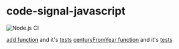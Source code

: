 # code-signal-javascript
![Node.js CI](https://github.com/BurhanH/code-signal-javascript/workflows/Node.js%20CI/badge.svg)


[add function](https://github.com/BurhanH/code-signal-javascript/blob/master/source/add.js) and it's [tests](https://github.com/BurhanH/code-signal-javascript/blob/master/test/addTest.js)
[centuryFromYear function](https://github.com/BurhanH/code-signal-javascript/blob/master/source/centuryFromYear.js) and it's [tests](https://github.com/BurhanH/code-signal-javascript/blob/master/test/centuryFromYearTest.js)
